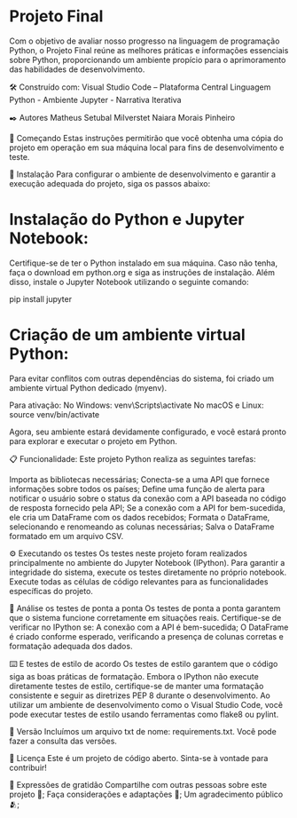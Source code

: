 # Projeto Final

Com o objetivo de avaliar nosso progresso na linguagem de programação Python, o Projeto Final reúne as melhores práticas e informações essenciais sobre Python, proporcionando um ambiente propício para o aprimoramento das habilidades de desenvolvimento.

🛠️ Construído com:
Visual Studio Code – Plataforma Central
Linguagem Python - Ambiente
Jupyter - Narrativa Iterativa

✒️ Autores
Matheus Setubal Milverstet
Naiara Morais Pinheiro

🚀 Começando
Estas instruções permitirão que você obtenha uma cópia do projeto em operação em sua máquina local para fins de desenvolvimento e teste.

🔧 Instalação
Para configurar o ambiente de desenvolvimento e garantir a execução adequada do projeto, siga os passos abaixo:

# Instalação do Python e Jupyter Notebook:
Certifique-se de ter o Python instalado em sua máquina. Caso não tenha, faça o download em python.org e siga as instruções de instalação. Além disso, instale o Jupyter Notebook utilizando o seguinte comando:

pip install jupyter

# Criação de um ambiente virtual Python:
Para evitar conflitos com outras dependências do sistema, foi criado um ambiente virtual Python dedicado (myenv).

Para ativação: 
No Windows: venv\Scripts\activate
No macOS e Linux: source venv/bin/activate

Agora, seu ambiente estará devidamente configurado, e você estará pronto para explorar e executar o projeto em Python.

📋 Funcionalidade:
Este projeto Python realiza as seguintes tarefas:

Importa as bibliotecas necessárias;
Conecta-se a uma API que fornece informações sobre todos os países;
Define uma função de alerta para notificar o usuário sobre o status da conexão com a API baseada no código de resposta fornecido pela API;
Se a conexão com a API for bem-sucedida, ele cria um DataFrame com os dados recebidos;
Formata o DataFrame, selecionando e renomeando as colunas necessárias;
Salva o DataFrame formatado em um arquivo CSV.

⚙️ Executando os testes
Os testes neste projeto foram realizados principalmente no ambiente do Jupyter Notebook (IPython). Para garantir a integridade do sistema, execute os testes diretamente no próprio notebook. Execute todas as células de código relevantes para as funcionalidades específicas do projeto.

🔩 Análise os testes de ponta a ponta
Os testes de ponta a ponta garantem que o sistema funcione corretamente em situações reais. Certifique-se de verificar no IPython se:
A conexão com a API é bem-sucedida;
O DataFrame é criado conforme esperado, verificando a presença de colunas corretas e formatação adequada dos dados.

⌨️ E testes de estilo de acordo
Os testes de estilo garantem que o código siga as boas práticas de formatação. Embora o IPython não execute diretamente testes de estilo, certifique-se de manter uma formatação consistente e seguir as diretrizes PEP 8 durante o desenvolvimento.
Ao utilizar um ambiente de desenvolvimento como o Visual Studio Code, você pode executar testes de estilo usando ferramentas como flake8 ou pylint.

📌 Versão
Incluímos um arquivo txt de nome: requirements.txt. 
Você pode fazer a consulta das versões. 

📄 Licença
Este é um projeto de código aberto. Sinta-se à vontade para contribuir! 

🎁 Expressões de gratidão
Compartilhe com outras pessoas sobre este projeto 📢;
Faça considerações e adaptações 📝;
Um agradecimento público 🫂;
